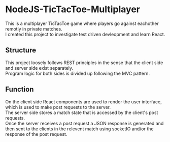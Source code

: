 # NodeJS-TicTacToe-Multiplayer
This is a multiplayer TicTacToe game where players go against eachother remotly in private matches.  
I created this project to investigate test driven devleopment and learn React.  

## Structure
  This project loosely follows REST principles in the sense that the client side and server side exist separately.  
  Program logic for both sides is divided up following the MVC pattern.  
  
## Function
  On the client side React components are used to render the user interface, which is used to make post requests to the server.  
  The server side stores a match state that is accessed by the client's post requests.  
  Once the server receives a post request a JSON response is generated and then sent to the clients in the relevent match using socketIO and/or the response of the post request.
